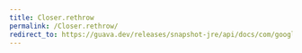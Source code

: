 ```yaml
---
title: Closer.rethrow
permalink: /Closer.rethrow/
redirect_to: https://guava.dev/releases/snapshot-jre/api/docs/com/google/common/io/Closer.html#rethrow-java.lang.Throwable-
---
```

